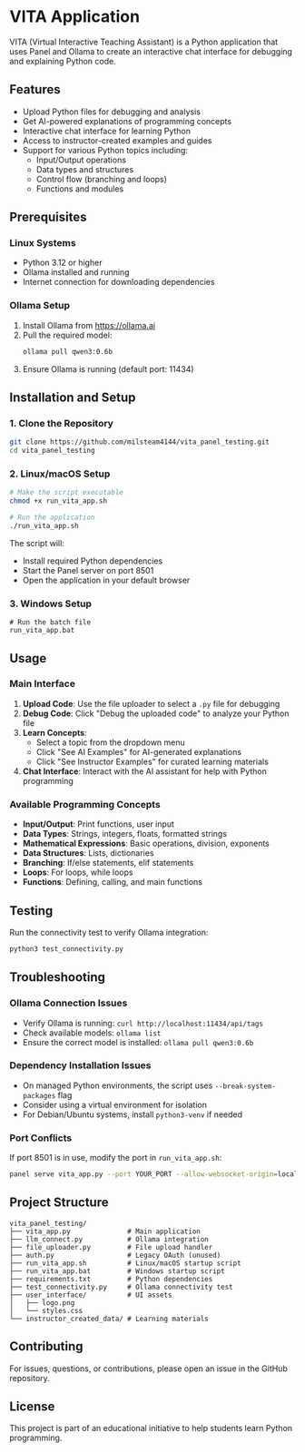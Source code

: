 # VITA Application

VITA (Virtual Interactive Teaching Assistant) is a Python application that uses Panel and Ollama to create an interactive chat interface for debugging and explaining Python code.

## Features
- Upload Python files for debugging and analysis
- Get AI-powered explanations of programming concepts
- Interactive chat interface for learning Python
- Access to instructor-created examples and guides
- Support for various Python topics including:
  - Input/Output operations
  - Data types and structures
  - Control flow (branching and loops)
  - Functions and modules

## Prerequisites

### Linux Systems
- Python 3.12 or higher
- Ollama installed and running
- Internet connection for downloading dependencies

### Ollama Setup
1. Install Ollama from https://ollama.ai
2. Pull the required model:
   ```bash
   ollama pull qwen3:0.6b
   ```
3. Ensure Ollama is running (default port: 11434)

## Installation and Setup

### 1. Clone the Repository
```bash
git clone https://github.com/milsteam4144/vita_panel_testing.git
cd vita_panel_testing
```

### 2. Linux/macOS Setup
```bash
# Make the script executable
chmod +x run_vita_app.sh

# Run the application
./run_vita_app.sh
```

The script will:
- Install required Python dependencies
- Start the Panel server on port 8501
- Open the application in your default browser

### 3. Windows Setup
```batch
# Run the batch file
run_vita_app.bat
```

## Usage

### Main Interface
1. **Upload Code**: Use the file uploader to select a `.py` file for debugging
2. **Debug Code**: Click "Debug the uploaded code" to analyze your Python file
3. **Learn Concepts**: 
   - Select a topic from the dropdown menu
   - Click "See AI Examples" for AI-generated explanations
   - Click "See Instructor Examples" for curated learning materials
4. **Chat Interface**: Interact with the AI assistant for help with Python programming

### Available Programming Concepts
- **Input/Output**: Print functions, user input
- **Data Types**: Strings, integers, floats, formatted strings
- **Mathematical Expressions**: Basic operations, division, exponents
- **Data Structures**: Lists, dictionaries
- **Branching**: If/else statements, elif statements
- **Loops**: For loops, while loops
- **Functions**: Defining, calling, and main functions

## Testing

Run the connectivity test to verify Ollama integration:
```bash
python3 test_connectivity.py
```

## Troubleshooting

### Ollama Connection Issues
- Verify Ollama is running: `curl http://localhost:11434/api/tags`
- Check available models: `ollama list`
- Ensure the correct model is installed: `ollama pull qwen3:0.6b`

### Dependency Installation Issues
- On managed Python environments, the script uses `--break-system-packages` flag
- Consider using a virtual environment for isolation
- For Debian/Ubuntu systems, install `python3-venv` if needed

### Port Conflicts
If port 8501 is in use, modify the port in `run_vita_app.sh`:
```bash
panel serve vita_app.py --port YOUR_PORT --allow-websocket-origin=localhost:YOUR_PORT
```

## Project Structure
```
vita_panel_testing/
├── vita_app.py              # Main application
├── llm_connect.py           # Ollama integration
├── file_uploader.py         # File upload handler
├── auth.py                  # Legacy OAuth (unused)
├── run_vita_app.sh          # Linux/macOS startup script
├── run_vita_app.bat         # Windows startup script
├── requirements.txt         # Python dependencies
├── test_connectivity.py     # Ollama connectivity test
├── user_interface/          # UI assets
│   ├── logo.png
│   └── styles.css
└── instructor_created_data/ # Learning materials
```

## Contributing
For issues, questions, or contributions, please open an issue in the GitHub repository.

## License
This project is part of an educational initiative to help students learn Python programming.